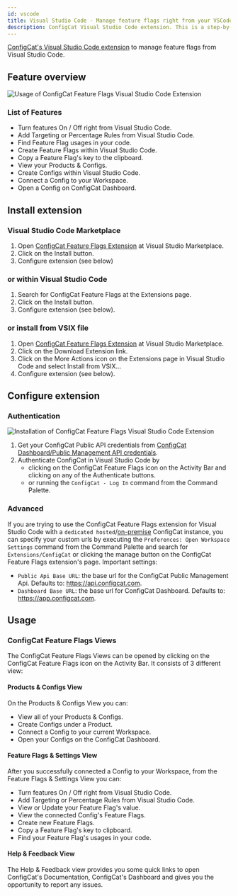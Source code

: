 ```yaml
---
id: vscode
title: Visual Studio Code - Manage feature flags right from your VSCode editor
description: ConfigCat Visual Studio Code extension. This is a step-by-step guide on how to use the ConfigCat Visual Studio Code extension to manage feature flags in your project.
---
```


<a href="https://marketplace.visualstudio.com/items?itemName=ConfigCat.configcat-feature-flags" target="_blank">ConfigCat's Visual Studio Code extension</a> to manage feature flags from Visual Studio Code.

## Feature overview

<img src="/docs/assets/vscode/usage.gif" className="zoomable" alt="Usage of ConfigCat Feature Flags Visual Studio Code Extension" />

### List of Features

- Turn features On / Off right from Visual Studio Code.
- Add Targeting or Percentage Rules from Visual Studio Code.
- Find Feature Flag usages in your code.
- Create Feature Flags within Visual Studio Code.
- Copy a Feature Flag's key to the clipboard.
- View your Products & Configs.
- Create Configs within Visual Studio Code.
- Connect a Config to your Workspace.
- Open a Config on ConfigCat Dashboard.

## Install extension

### Visual Studio Code Marketplace

1. Open [ConfigCat Feature Flags Extension](https://marketplace.visualstudio.com/items?itemName=ConfigCat.configcat-feature-flags) at Visual Studio Marketplace.
1. Click on the Install button.
1. Configure extension (see below)

### or within Visual Studio Code

1. Search for ConfigCat Feature Flags at the Extensions page.
1. Click on the Install button.
1. Configure extension (see below).

### or install from VSIX file

1. Open [ConfigCat Feature Flags Extension](https://marketplace.visualstudio.com/items?itemName=ConfigCat.configcat-feature-flags) at Visual Studio Marketplace.
1. Click on the Download Extension link.
1. Click on the More Actions icon on the Extensions page in Visual Studio Code and select Install from VSIX...
1. Configure extension (see below).

## Configure extension

### Authentication

<img src="/docs/assets/vscode/auth.gif" className="zoomable" alt="Installation of ConfigCat Feature Flags Visual Studio Code Extension" />

1. Get your ConfigCat Public API credentials from [ConfigCat Dashboard/Public Management API credentials](https://app.configcat.com/my-account/public-api-credentials).
1. Authenticate ConfigCat in Visual Studio Code by
   - clicking on the ConfigCat Feature Flags icon on the Activity Bar and clicking on any of the Authenticate buttons.
   - or running the `ConfigCat - Log In` command from the Command Palette.

### Advanced

If you are trying to use the ConfigCat Feature Flags extension for Visual Studio Code with a `dedicated hosted`/[on-premise](https://configcat.com/on-premise/) ConfigCat instance, you can specify your custom urls by executing the `Preferences: Open Workspace Settings` command from the Command Palette and search for `Extensions/ConfigCat` or clicking the manage button on the ConfigCat Feature Flags extension's page. Important settings:

- `Public Api Base URL`: the base url for the ConfigCat Public Management Api. Defaults to: https://api.configcat.com.
- `Dashboard Base URL`: the base url for ConfigCat Dashboard. Defaults to: https://app.configcat.com.

## Usage

### ConfigCat Feature Flags Views

The ConfigCat Feature Flags Views can be opened by clicking on the ConfigCat Feature Flags icon on the Activity Bar. It consists of 3 different view:

#### Products & Configs View

On the Products & Configs View you can:

- View all of your Products & Configs.
- Create Configs under a Product.
- Connect a Config to your current Workspace.
- Open your Configs on the ConfigCat Dashboard.

#### Feature Flags & Settings View

After you successfully connected a Config to your Workspace, from the Feature Flags & Settings View you can:

- Turn features On / Off right from Visual Studio Code.
- Add Targeting or Percentage Rules from Visual Studio Code.
- View or Update your Feature Flag's value.
- View the connected Config's Feature Flags.
- Create new Feature Flags.
- Copy a Feature Flag's key to clipboard.
- Find your Feature Flag's usages in your code.

#### Help & Feedback View

The Help & Feedback view provides you some quick links to open ConfigCat's Documentation, ConfigCat's Dashboard and gives you the opportunity to report any issues.
